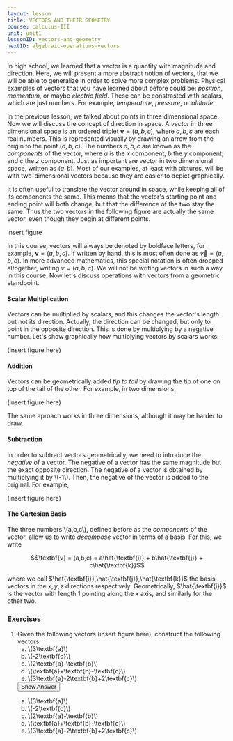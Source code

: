 ```yaml
---
layout: lesson
title: VECTORS AND THEIR GEOMETRY
course: calculus-III
unit: unit1
lessonID: vectors-and-geometry
nextID: algebraic-operations-vectors
---
```

In high school, we learned that a vector is a quantity with magnitude and direction. Here, we will present a more abstract notion of vectors, that we will be able to generalize in order to solve more complex problems. Physical examples of vectors that you have learned about before could be: *position*, *momentum*, or maybe *electric field*. These can be constrasted with scalars, which are just numbers. For example, *temperature*, *pressure*, or *altitude*. 

In the previous lesson, we talked about points in three dimensional space. Now we will discuss the concept of direction in space. A *vector* in three dimensional space is an ordered triplet $\textbf{v} = (a,b,c)$, where $a,b,c$ are each real numbers. This is represented visually by drawing an arrow from the origin to the point $(a,b,c)$. The numbers $a,b,c$ are known as the *components* of the vector, where $a$ is the $x$ component, $b$ the $y$ component, and $c$ the $z$ component. Just as important are vector in two dimensional space, written as $(a,b)$. Most of our examples, at least with pictures, will be with two-dimensional vectors because they are easier to depict graphically.

It is often useful to translate the vector around in space, while keeping all of its components the same. This means that the vector's starting point and ending point will both change, but that the difference of the two stay the same. Thus the two vectors in the following figure are actually the same vector, even though they begin at different points. 

insert figure

In this course, vectors will always be denoted by boldface letters, for example, $\textbf{v} = (a,b,c)$. If written by hand, this is most often done as $\vec{v} = (a,b,c)$. In more advanced mathematics, this special notation is often dropped altogether, writing $v = (a,b,c)$. We will not be writing vectors in such a way in this course. Now let's discuss operations with vectors from a geometric standpoint. 

#### Scalar Multiplication
Vectors can be multiplied by scalars, and this changes the vector's length but not its direction. Actually, the direction can be changed, but only to point in the opposite direction. This is done by multiplying by a negative number. Let's show graphically how multiplying vectors by scalars works: 

(insert figure here)


#### Addition 
Vectors can be geometrically added *tip to tail* by drawing the tip of one on top of the tail of the other. For example, in two dimensions, 

(insert figure here)

The same aproach works in three dimensions, although it may be harder to draw. 


#### Subtraction
In order to subtract vectors geometrically, we need to introduce the *negative* of a vector. The negative of a vector has the same magnitude but the exact opposite direction. The negative of a vector is obtained by multiplying it by \\(-1\\). Then, the negative of the vector is added to the original. For example, 

(insert figure here)

#### The Cartesian Basis

The three numbers \\(a,b,c\\), defined before as the *components* of the vector, allow us to write *decompose* vector in terms of a basis. For this, we write 

$$\textbf{v} = (a,b,c) = a\hat{\textbf{i}} + b\hat{\textbf{j}} + c\hat{\textbf{k}}$$

where we call $\hat{\textbf{i}},\hat{\textbf{j}},\hat{\textbf{k}}$ the basis vectors in the $x,y,z$ directions respectively. Geometrically, $\hat{\textbf{i}}$ is the vector with length 1 pointing along the $x$ axis, and similarly for the other two. 



### Exercises
<ol>
<li> <div> Given the following vectors (insert figure here), construct the following vectors: </div>
<ol type = "a">
<li> \(3\textbf{a}\)</li>
<li> \(-2\textbf{c}\)</li>
<li> \(2\textbf{a}-\textbf{b}\)</li>
<li> \(\textbf{a}+\textbf{b}-\textbf{c}\)</li>
<li> \(3\textbf{a}-2\textbf{b}+2\textbf{c}\)</li>
</ol>
<button onclick="myFunction('answer1')" class="answerButton">Show Answer</button>
<div  id="answer1" class="answer">
<ol type = "a">
<li> \(3\textbf{a}\)</li>
<li> \(-2\textbf{c}\)</li>
<li> \(2\textbf{a}-\textbf{b}\)</li>
<li> \(\textbf{a}+\textbf{b}-\textbf{c}\)</li>
<li> \(3\textbf{a}-2\textbf{b}+2\textbf{c}\)</li>
</ol>
</div> </li>


</ol>


















